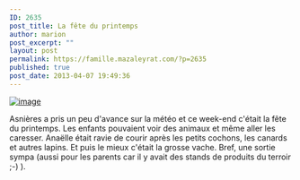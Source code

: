 ```yaml
---
ID: 2635
post_title: La fête du printemps
author: marion
post_excerpt: ""
layout: post
permalink: https://famille.mazaleyrat.com/?p=2635
published: true
post_date: 2013-04-07 19:49:36
---
```

<a href="http://famille.mazaleyrat.com/wp-content/uploads/2013/04/wpid-IMG_20130407_165442.jpg"><img title="" class="alignnone size-full" alt="image" src="http://famille.mazaleyrat.com/wp-content/uploads/2013/04/wpid-IMG_20130407_165442.jpg" /></a>

 Asnières a pris un peu d'avance sur la météo et ce week-end c'était la fête du printemps. Les enfants pouvaient voir des animaux et même aller les caresser. Anaëlle était ravie de courir après les petits cochons, les canards et autres lapins. Et puis le mieux c'était la grosse vache. Bref, une sortie sympa (aussi pour les parents car il y avait des stands de produits du terroir ;-) ).